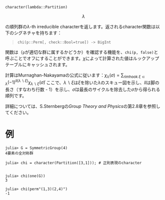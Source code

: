 ```
character(lambda::Partition)
```

$$
\lambda
$$

の順列群の$\lambda$-th irreducible characterを返します。返されるcharacter関数は以下のシグネチャを持ちます：

> `chi(p::Perm[, check::Bool=true]) -> BigInt`


関数は（`p`が適切な群に属するかどうか）を確認する機能を、`chi(p, false)`と呼ぶことでオフにすることができます。$\chi$によって計算された値はルックアップテーブルにキャッシュされます。

計算はMurnaghan-Nakayamaの公式に従います：$\chi_\lambda(\sigma) = \sum_{\text{rimhook }\xi\subset \lambda}(-1)^{ll(\lambda\backslash\xi)} \chi_{\lambda \backslash\xi}(\tilde\sigma)$ ここで、$\lambda\backslash\xi$は$\xi$を除いた$\lambda$のスキュー図を示し、$ll$は脚の長さ（すなわち行数 - 1）を示し、$\tilde\sigma$は最長のサイクルを除去した$\sigma$から得られる順列です。

詳細については、S.Sternbergの*Group Theory and Physics*の第2.8章を参照してください。

# 例

```jldoctest
julia> G = SymmetricGroup(4)
4要素の全対称群

julia> chi = character(Partition([3,1])); # 正則表現のcharacter


julia> chi(one(G))
3

julia> chi(perm"(1,3)(2,4)")
-1
```
